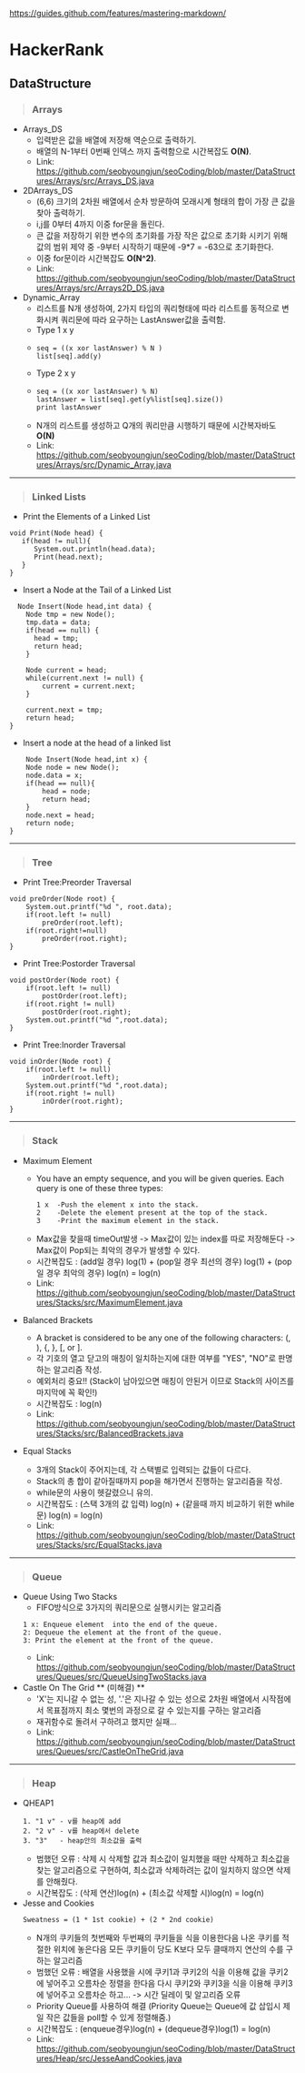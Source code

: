 https://guides.github.com/features/mastering-markdown/
# HackerRank
## DataStructure
> ### Arrays
* Arrays_DS
  * 입력받은 값을 배열에 저장해 역순으로 출력하기.
  * 배열의 N-1부터 0번째 인덱스 까지 출력함으로 시간복잡도 **O(N)**.
  * Link: https://github.com/seobyoungjun/seoCoding/blob/master/DataStructures/Arrays/src/Arrays_DS.java
* 2DArrays_DS
  * (6,6) 크기의 2차원 배열에서 순차 방문하여 모래시계 형태의 합이 가장 큰 값을 찾아 출력하기.
  * i,j를 0부터 4까지 이중 for문을 돌린다.
  * 큰 값을 저장하기 위한 변수의 초기화를 가장 작은 값으로 초기화 시키기 위해 값의 범위 제약 중 -9부터 시작하기 때문에 -9*7 = -63으로 초기화한다.
  * 이중 for문이라 시간복잡도 **O(N^2)**.
  * Link: https://github.com/seobyoungjun/seoCoding/blob/master/DataStructures/Arrays/src/Arrays2D_DS.java
* Dynamic_Array
  *  리스트를 N개 생성하여, 2가지 타입의 쿼리형태에 따라 리스트를 동적으로 변화시켜 쿼리문에 따라 요구하는 LastAnswer값을 출력함.
  *  Type 1 x y
    *  ```
       seq = ((x xor lastAnswer) % N ) 
       list[seq].add(y)
       ```
  *  Type 2 x y
    *  ```
       seq = ((x xor lastAnswer) % N)
       lastAnswer = list[seq].get(y%list[seq].size())
       print lastAnswer
       ```  
  *  N개의 리스트를 생성하고 Q개의 쿼리만큼 시행하기 때문에 시간복자바도 **O(N)**
  *  Link: https://github.com/seobyoungjun/seoCoding/blob/master/DataStructures/Arrays/src/Dynamic_Array.java
---
> ### Linked Lists
*  Print the Elements of a Linked List
```{.java}
void Print(Node head) {
   if(head != null){
      System.out.println(head.data);
      Print(head.next);
   }
}
```
  
*  Insert a Node at the Tail of a Linked List
```{.java}
  Node Insert(Node head,int data) {
    Node tmp = new Node();
    tmp.data = data;
    if(head == null) {
      head = tmp;
      return head;
    } 

    Node current = head;
    while(current.next != null) {
        current = current.next;
    }
    
    current.next = tmp;
    return head;
}
```
*  Insert a node at the head of a linked list
```{.java}
    Node Insert(Node head,int x) {
    Node node = new Node();
    node.data = x;
    if(head == null){
        head = node;
        return head;
    }
    node.next = head;
    return node;
}
```
---
> ### Tree
*  Print Tree:Preorder Traversal
```{.java}
void preOrder(Node root) {
    System.out.printf("%d ", root.data);
    if(root.left != null)
        preOrder(root.left);
    if(root.right!=null)
        preOrder(root.right);
}
```
*  Print Tree:Postorder Traversal
```{.java}
void postOrder(Node root) {
    if(root.left != null)
        postOrder(root.left);
    if(root.right != null)
        postOrder(root.right);
    System.out.printf("%d ",root.data);
}
```
*  Print Tree:Inorder Traversal
```{.java}
void inOrder(Node root) {
    if(root.left != null)
        inOrder(root.left);
    System.out.printf("%d ",root.data);
    if(root.right != null)
        inOrder(root.right);
}
```
---
> ### Stack
* Maximum Element
  * You have an empty sequence, and you will be given  queries. Each query is one of these three types:
    ```
    1 x  -Push the element x into the stack.
    2    -Delete the element present at the top of the stack.
    3    -Print the maximum element in the stack.
    ```
  * Max값을 찾을때 timeOut발생 -> Max값이 있는 index를 따로 저장해둔다 -> Max값이 Pop되는 최악의 경우가 발생할 수 있다.
  * 시간복잡도 : (add일 경우) log(1) + (pop일 경우 최선의 경우) log(1) + (pop일 경우 최악의 경우) log(n) = log(n) 
  * Link: https://github.com/seobyoungjun/seoCoding/blob/master/DataStructures/Stacks/src/MaximumElement.java

* Balanced Brackets
  * A bracket is considered to be any one of the following characters: (, ), {, }, [, or ].
  * 각 기호의 열고 닫고의 매칭이 일치하는지에 대한 여부를 "YES", "NO"로 판명하는 알고리즘 작성.
  * 예외처리 중요!! (Stack이 남아있으면 매칭이 안된거 이므로 Stack의 사이즈를 마지막에 꼭 확인!)
  * 시간복잡도 : log(n)
  * Link: https://github.com/seobyoungjun/seoCoding/blob/master/DataStructures/Stacks/src/BalancedBrackets.java
* Equal Stacks
  * 3개의 Stack이 주어지는데, 각 스택별로 입력되는 값들이 다르다.
  * Stack의 총 합이 같아질때까지 pop을 해가면서 진행하는 알고리즘을 작성.
  * while문의 사용이 헷갈렸으니 유의.
  * 시간복잡도 : (스택 3개의 값 입력) log(n) + (같을때 까지 비교하기 위한 while문) log(n) = log(n)
  * Link: https://github.com/seobyoungjun/seoCoding/blob/master/DataStructures/Stacks/src/EqualStacks.java
---
> ### Queue
* Queue Using Two Stacks
  * FIFO방식으로 3가지의 쿼리문으로 실행시키는 알고리즘
   ```
   1 x: Enqueue element  into the end of the queue.
   2: Dequeue the element at the front of the queue.
   3: Print the element at the front of the queue.
   ```
  * Link: https://github.com/seobyoungjun/seoCoding/blob/master/DataStructures/Queues/src/QueueUsingTwoStacks.java
* Castle On The Grid ** (미해결) **
  * 'X'는 지니갈 수 없는 성, '.'은 지나갈 수 있는 성으로 2차원 배열에서 시작점에서 목표점까지 최소 몇번의 과정으로 갈 수 있는지를 구하는 알고리즘
  * 재귀함수로 돌려서 구하려고 했지만 실패...
  * Link: https://github.com/seobyoungjun/seoCoding/blob/master/DataStructures/Queues/src/CastleOnTheGrid.java
---
> ### Heap
* QHEAP1
  ```
  1. "1 v" - v를 heap에 add
  2. "2 v" - v를 heap에서 delete
  3. "3"   - heap안의 최소값을 출력
  ```
  * 범했던 오류 : 삭제 시 삭제할 값과 최소값이 일치했을 때만 삭제하고 최소값을 찾는 알고리즘으로 구현하여, 최소값과 삭제하려는 값이 일치하지 않으면 삭제를 안해줬다.
  * 시간복잡도 : (삭제 연산)log(n) + (최소값 삭제할 시)log(n) = log(n)
* Jesse and Cookies
  ```
  Sweatness = (1 * 1st cookie) + (2 * 2nd cookie)
  ```
  * N개의 쿠키들의 첫번째와 두번째의 쿠키들을 식을 이용한다음 나온 쿠키를 적절한 위치에 놓은다음 모든 쿠키들이 당도 K보다 모두 클때까지 연산의 수를 구하는 알고리즘
  * 범했던 오류 : 배열을 사용했을 시에 쿠키1과 쿠키2의 식을 이용해 값을 쿠키2에 넣어주고 오름차순 정렬을 한다음 다시 쿠키2와 쿠키3을 식을 이용해 쿠키3에 넣어주고 오름차순 하고... -> 시간 딜레이 및 알고리즘 오류
  * Priority Queue를 사용하여 해결 (Priority Queue는 Queue에 값 삽입시 제일 작은 값들을 poll할 수 있게 정렬해줌.)
  * 시간복잡도 : (enqueue경우)log(n) + (dequeue경우)log(1) = log(n)
  * Link: https://github.com/seobyoungjun/seoCoding/blob/master/DataStructures/Heap/src/JesseAandCookies.java

